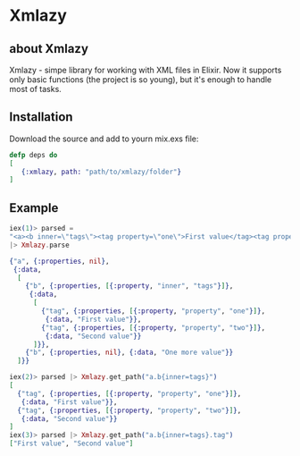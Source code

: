# Xmlazy

## about Xmlazy
Xmlazy - simpe library for working with XML files in Elixir.
Now it supports only basic functions (the project is so young), but it's enough
to handle most of tasks.

## Installation

Download the source and add to yourn mix.exs file:
```elixir
defp deps do
[
   {:xmlazy, path: "path/to/xmlazy/folder"}
]
```

## Example

```elixir
iex(1)> parsed =
"<a><b inner=\"tags\"><tag property=\"one\">First value</tag><tag property=\"two\">Second value</tag></b><b>One more value</b></a>"
|> Xmlazy.parse

{"a", {:properties, nil},
 {:data,
  [
    {"b", {:properties, [{:property, "inner", "tags"}]},
     {:data,
      [
        {"tag", {:properties, [{:property, "property", "one"}]},
         {:data, "First value"}},
        {"tag", {:properties, [{:property, "property", "two"}]},
         {:data, "Second value"}}
      ]}},
    {"b", {:properties, nil}, {:data, "One more value"}}
  ]}}

iex(2)> parsed |> Xmlazy.get_path("a.b{inner=tags}")
[
  {"tag", {:properties, [{:property, "property", "one"}]},
   {:data, "First value"}},
  {"tag", {:properties, [{:property, "property", "two"}]},
   {:data, "Second value"}}
]
iex(3)> parsed |> Xmlazy.get_path("a.b{inner=tags}.tag")
["First value", "Second value"]
```

